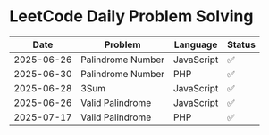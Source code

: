 # LeetCode Daily Problem Solving

| Date       | Problem             | Language   | Status |
|------------|---------------------|------------|--------|
| 2025-06-26 | Palindrome Number   | JavaScript | ✅     |
| 2025-06-30 | Palindrome Number   | PHP        | ✅     |
| 2025-06-28 | 3Sum                | JavaScript | ✅     |
| 2025-06-26 | Valid Palindrome    | JavaScript | ✅     |
| 2025-07-17 | Valid Palindrome    | PHP        | ✅     |
